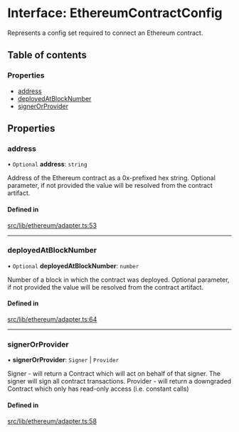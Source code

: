 # Interface: EthereumContractConfig

Represents a config set required to connect an Ethereum contract.

## Table of contents

### Properties

- [address](EthereumContractConfig.md#address)
- [deployedAtBlockNumber](EthereumContractConfig.md#deployedatblocknumber)
- [signerOrProvider](EthereumContractConfig.md#signerorprovider)

## Properties

### address

• `Optional` **address**: `string`

Address of the Ethereum contract as a 0x-prefixed hex string.
Optional parameter, if not provided the value will be resolved from the
contract artifact.

#### Defined in

[src/lib/ethereum/adapter.ts:53](https://github.com/keep-network/tbtc-v2/blob/main/typescript/src/lib/ethereum/adapter.ts#L53)

___

### deployedAtBlockNumber

• `Optional` **deployedAtBlockNumber**: `number`

Number of a block in which the contract was deployed.
Optional parameter, if not provided the value will be resolved from the
contract artifact.

#### Defined in

[src/lib/ethereum/adapter.ts:64](https://github.com/keep-network/tbtc-v2/blob/main/typescript/src/lib/ethereum/adapter.ts#L64)

___

### signerOrProvider

• **signerOrProvider**: `Signer` \| `Provider`

Signer - will return a Contract which will act on behalf of that signer. The signer will sign all contract transactions.
Provider - will return a downgraded Contract which only has read-only access (i.e. constant calls)

#### Defined in

[src/lib/ethereum/adapter.ts:58](https://github.com/keep-network/tbtc-v2/blob/main/typescript/src/lib/ethereum/adapter.ts#L58)
